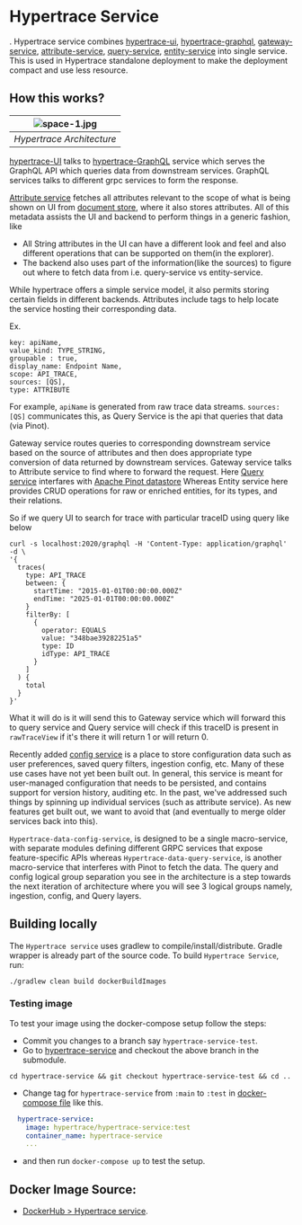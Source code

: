 # Hypertrace Service
.
Hypertrace service combines [hypertrace-ui](https://github.com/hypertrace/hypertrace-ui), [hypertrace-graphql](https://github.com/hypertrace/hypertrace-graphql), [gateway-service](https://github.com/hypertrace/gateway-service), [attribute-service](https://github.com/hypertrace/attribute-service), [query-service](https://github.com/hypertrace/query-service), [entity-service](https://github.com/hypertrace/entity-service) into single service. This is used in Hypertrace standalone deployment to make the deployment compact and use less resource.

## How this works?

| ![space-1.jpg](https://hypertrace-docs.s3.amazonaws.com/arch/ht-arch.png) | 
|:--:| 
| *Hypertrace Architecture* |

[hypertrace-UI](ttps://github.com/hypertrace/hypertrace-ui) talks to [hypertrace-GraphQL](ttps://github.com/hypertrace/hypertrace-graphql) service which serves the GraphQL API which queries data from downstream services. GraphQL services talks to different grpc services to form the response.

[Attribute service](https://github.com/hypertrace/Attributes-service) fetches all attributes relevant to the scope of what is being shown on UI from [document store](https://github.com/hypertrace/document-store), where it also stores attributes. All of this metadata assists the UI and backend to perform things in a generic fashion, like
- All String attributes in the UI can have a different look and feel and also different operations that can be supported on them(in the explorer).
- The backend also uses part of the information(like the sources) to figure out where to fetch data from i.e. query-service vs entity-service.

While hypertrace offers a simple service model, it also permits storing certain fields in different backends. Attributes include tags to help locate the service hosting their corresponding data.

Ex.
```
key: apiName,
value_kind: TYPE_STRING,
groupable : true,
display_name: Endpoint Name,
scope: API_TRACE,
sources: [QS],
type: ATTRIBUTE
```
For example, `apiName` is generated from raw trace data streams. `sources: [QS]` communicates this, as Query Service is the api that queries that data (via Pinot).

Gateway service routes queries to corresponding downstream service based on the source of attributes and then does appropriate type conversion of data returned by downstream services. Gateway service talks to Attribute service to find where to forward the request. Here [Query service](https://github.com/hypertrace/query-service) interfares with [Apache Pinot datastore](https://github.com/hypertrace/pinot) Whereas Entity service here provides CRUD operations for raw or enriched entities, for its types, and their relations. 

So if we query UI to search for trace with particular traceID using query like below

```
curl -s localhost:2020/graphql -H 'Content-Type: application/graphql' -d \
'{
  traces(
    type: API_TRACE
    between: {
      startTime: "2015-01-01T00:00:00.000Z"
      endTime: "2025-01-01T00:00:00.000Z"
    }
    filterBy: [
      {
        operator: EQUALS
        value: "348bae39282251a5"
        type: ID
        idType: API_TRACE
      }
    ]
  ) {
    total
  }
}'

```

What it will do is it will send this to Gateway service which will forward this to query service and Query service will check if this traceID is present in `rawTraceView` if it's there it will return 1 or will return 0.

Recently added [config service](https://github.com/hypertrace/config-service) is a place to store configuration data such as user preferences, saved query filters, ingestion config, etc. Many of these use cases have not yet been built out. In general, this service is meant for user-managed configuration that needs to be persisted, and contains support for version history, auditing etc. In the past, we've addressed such things by spinning up individual services (such as attribute service). As new features get built out, we want to avoid that (and eventually to merge older services back into this).

`Hypertrace-data-config-service`, is designed to be a single macro-service, with separate modules defining different GRPC services that expose feature-specific APIs whereas `Hypertrace-data-query-service`, is another macro-service that interferes with Pinot to fetch the data. The query and config logical group separation you see in the architecture is a step towards the next iteration of architecture where you will see 3 logical groups namely, ingestion, config, and Query layers. 

## Building locally
The `Hypertrace service` uses gradlew to compile/install/distribute. Gradle wrapper is already part of the source code. To build `Hypertrace Service`, run:

```
./gradlew clean build dockerBuildImages
```

### Testing image

To test your image using the docker-compose setup follow the steps:

- Commit you changes to a branch say `hypertrace-service-test`.
- Go to [hypertrace-service](https://github.com/hypertrace/hypertrace-service) and checkout the above branch in the submodule.
```
cd hypertrace-service && git checkout hypertrace-service-test && cd ..
```
- Change tag for `hypertrace-service` from `:main` to `:test` in [docker-compose file](https://github.com/hypertrace/hypertrace/blob/main/docker/docker-compose.yml) like this.

```yaml
  hypertrace-service:
    image: hypertrace/hypertrace-service:test
    container_name: hypertrace-service
    ...
```
- and then run `docker-compose up` to test the setup.

## Docker Image Source:
- [DockerHub > Hypertrace service](https://hub.docker.com/r/hypertrace/hypertrace-service).
